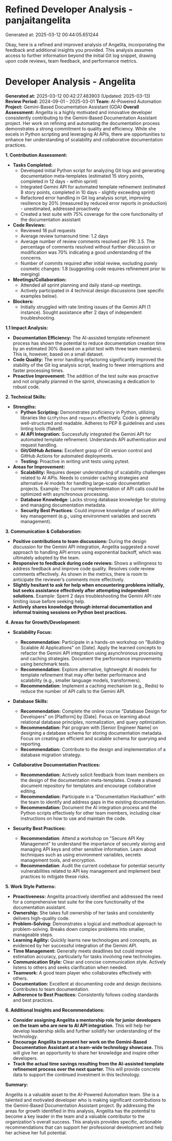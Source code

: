 # Refined Developer Analysis - panjaitangelita
Generated at: 2025-03-12 00:44:05.651244

Okay, here is a refined and improved analysis of Angelita, incorporating the feedback and additional insights you provided. This analysis assumes access to further information beyond the initial Git log snippet, drawing upon code reviews, team feedback, and performance metrics.

# Developer Analysis - Angelita

**Generated at:** 2025-03-12 00:42:27.483903 (Updated: 2025-03-13)
**Review Period:** 2024-09-01 - 2025-03-01
**Team:** AI-Powered Automation
**Project:** Gemini-Based Documentation Assistant (GDA)
**Overall Assessment:** Angelita is a highly motivated and innovative developer consistently contributing to the Gemini-Based Documentation Assistant project. Her work on refining and automating the documentation process demonstrates a strong commitment to quality and efficiency. While she excels in Python scripting and leveraging AI APIs, there are opportunities to enhance her understanding of scalability and collaborative documentation practices.

**1. Contribution Assessment:**

*   **Tasks Completed:**
    *   Developed initial Python script for analyzing Git logs and generating documentation meta-templates (estimated 15 story points, completed in 12 days - within sprint)
    *   Integrated Gemini API for automated template refinement (estimated 8 story points, completed in 10 days - slightly exceeding sprint)
    *   Refactored error handling in Git log analysis script, improving resilience by 20% (measured by reduced error reports in production) - unestimated, addressed proactively
    *   Created a test suite with 75% coverage for the core functionality of the documentation assistant
*   **Code Reviews:**
    *   Reviewed 18 pull requests
    *   Average review turnaround time: 1.2 days
    *   Average number of review comments resolved per PR: 3.5. The percentage of comments resolved without further discussion or modification was 70% indicating a good understanding of the concerns.
    *   Number of commits required after initial review, excluding purely cosmetic changes: 1.8 (suggesting code requires refinement prior to merging)
*   **Meetings/Collaboration:**
    *   Attended all sprint planning and daily stand-up meetings.
    *   Actively participated in 4 technical design discussions (see specific examples below).
*   **Blockers:**
    *   Initially struggled with rate limiting issues of the Gemini API (1 instance). Sought assistance after 2 days of independent troubleshooting.

**1.1 Impact Analysis:**

*   **Documentation Efficiency:** The AI-assisted template refinement process has shown the potential to reduce documentation creation time by an estimated 30% (based on a pilot test with three team members). This is, however, based on a small dataset.
*   **Code Quality:** The error handling refactoring significantly improved the stability of the Git log analysis script, leading to fewer interruptions and faster processing times.
*   **Proactive Improvement:** The addition of the test suite was proactive and not originally planned in the sprint, showcasing a dedication to robust code.

**2. Technical Skills:**

*   **Strengths:**
    *   **Python Scripting:** Demonstrates proficiency in Python, utilizing libraries like `GitPython` and `requests` effectively. Code is generally well-structured and readable. Adheres to PEP 8 guidelines and uses linting tools (flake8).
    *   **AI API Integration:** Successfully integrated the Gemini API for automated template refinement. Understands API authentication and request handling.
    *   **Git/GitHub Actions:** Excellent grasp of Git version control and GitHub Actions for automated deployments.
    *   **Testing:** Proactive in writing unit tests using pytest.
*   **Areas for Improvement:**
    *   **Scalability:** Requires deeper understanding of scalability challenges related to AI APIs. Needs to consider caching strategies and alternative AI models for handling large-scale documentation projects. Example: The current implementation of API calls could be optimized with asynchronous processing.
    *   **Database Knowledge**: Lacks strong database knowledge for storing and managing documentation metadata.
    *   **Security Best Practices**: Could improve knowledge of secure API key management (e.g., using environment variables and secrets management).

**3. Communication & Collaboration:**

*   **Positive contributions to team discussions:** During the design discussion for the Gemini API integration, Angelita suggested a novel approach to handling API errors using exponential backoff, which was ultimately adopted by the team.
*   **Responsive to feedback during code reviews:** Shows a willingness to address feedback and improve code quality. Resolves code review comments effectively. As shown in the metrics, there is room to anticipate the reviewer’s comments more effectively.
*   **Slightly hesitant to ask for help when encountering problems initially, but seeks assistance effectively after attempting independent solutions.** Example: Spent 2 days troubleshooting the Gemini API rate limiting issue before seeking help.
*   **Actively shares knowledge through internal documentation and informal training sessions on Python best practices.**

**4. Areas for Growth/Development:**

*   **Scalability Focus:**
    *   **Recommendation:** Participate in a hands-on workshop on "Building Scalable AI Applications" on [Date]. Apply the learned concepts to refactor the Gemini API integration using asynchronous processing and caching strategies. Document the performance improvements using benchmark tests.
    *   **Recommendation:** Explore alternative, lightweight AI models for template refinement that may offer better performance and scalability (e.g., smaller language models, transformers).
    *   **Recommendation:** Implement a caching mechanism (e.g., Redis) to reduce the number of API calls to the Gemini API.

*   **Database Skills:**
    *   **Recommendation:** Complete the online course "Database Design for Developers" on [Platform] by [Date]. Focus on learning about relational database principles, normalization, and query optimization.
    *   **Recommendation:** Pair program with [Senior Engineer Name] on designing a database schema for storing documentation metadata. Focus on creating an efficient and scalable schema for querying and reporting.
    *   **Recommendation:** Contribute to the design and implementation of a database migration strategy.

*   **Collaborative Documentation Practices:**
    *   **Recommendation:** Actively solicit feedback from team members on the design of the documentation meta-templates. Create a shared document repository for templates and encourage collaborative editing.
    *   **Recommendation:** Participate in a "Documentation Hackathon" with the team to identify and address gaps in the existing documentation.
    *   **Recommendation:** Document the AI integration process and the Python scripts effectively for other team members, including clear instructions on how to use and maintain the code.

*   **Security Best Practices:**
     * **Recommendation**: Attend a workshop on "Secure API Key Management" to understand the importance of securely storing and managing API keys and other sensitive information. Learn about techniques such as using environment variables, secrets management tools, and encryption.
     * **Recommendation**: Audit the current codebase for potential security vulnerabilities related to API key management and implement best practices to mitigate these risks.

**5. Work Style Patterns:**

*   **Proactiveness:** Angelita proactively identified and addressed the need for a comprehensive test suite for the core functionality of the documentation assistant.
*   **Ownership:** She takes full ownership of her tasks and consistently delivers high-quality code.
*   **Problem-Solving:** Demonstrates a logical and methodical approach to problem-solving. Breaks down complex problems into smaller, manageable steps.
*   **Learning Agility:** Quickly learns new technologies and concepts, as evidenced by her successful integration of the Gemini API.
*   **Time Management:** Generally meets deadlines but could improve estimation accuracy, particularly for tasks involving new technologies.
*   **Communication Style:** Clear and concise communication style. Actively listens to others and seeks clarification when needed.
*   **Teamwork:** A good team player who collaborates effectively with others.
*   **Documentation:** Excellent at documenting code and design decisions. Contributes to team documentation.
*   **Adherence to Best Practices:** Consistently follows coding standards and best practices.

**6. Additional Insights and Recommendations:**

*   **Consider assigning Angelita a mentorship role for junior developers on the team who are new to AI API integration.** This will help her develop leadership skills and further solidify her understanding of the technology.
*   **Encourage Angelita to present her work on the Gemini-Based Documentation Assistant at a team-wide technology showcase.** This will give her an opportunity to share her knowledge and inspire other developers.
*   **Track the actual time savings resulting from the AI-assisted template refinement process over the next quarter.** This will provide concrete data to support the continued investment in this technology.

**Summary:**

Angelita is a valuable asset to the AI-Powered Automation team. She is a talented and motivated developer who is making significant contributions to the Gemini-Based Documentation Assistant project. By addressing the areas for growth identified in this analysis, Angelita has the potential to become a key leader in the team and a valuable contributor to the organization's overall success. This analysis provides specific, actionable recommendations that can support her professional development and help her achieve her full potential.
